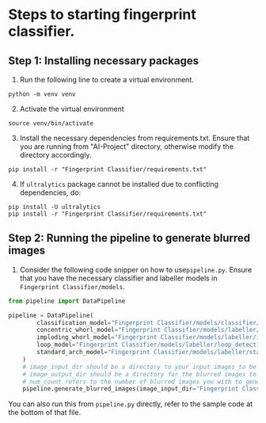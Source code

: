 # Steps to starting fingerprint classifier.

## Step 1: Installing necessary packages
1. Run the following line to create a virtual environment.
```
python -m venv venv
```
2. Activate the virtual environment
```
source venv/bin/activate
```
3. Install the necessary dependencies from requirements.txt. Ensure that you are running from "AI-Project" directory, otherwise modify the directory accordingly. 
```
pip install -r "Fingerprint Classifier/requirements.txt"
```
4. If `ultralytics` package cannot be installed due to conflicting dependencies, do:
```
pip install -U ultralytics
pip install -r "Fingerprint Classifier/requirements.txt"
```

## Step 2: Running the pipeline to generate blurred images
1. Consider the following code snipper on how to use`pipeline.py`. Ensure that you have the necessary classifier and labeller models in `Fingerprint Classifier/models`.

```python
from pipeline import DataPipeline

pipeline = DataPipeline(
        classification_model="Fingerprint Classifier/models/classifier/fingerprint_classifier.pt",
        concentric_whorl_model="Fingerprint Classifier/models/labeller/concentric_whorl_detection.pt",
        imploding_whorl_model="Fingerprint Classifier/models/labeller/imploding_whorl_detection.pt",
        loop_model="Fingerprint Classifier/models/labeller/loop_detection.pt",
        standard_arch_model="Fingerprint Classifier/models/labeller/standard_arch_detection.pt"
    )
    # image_input_dir should be a directory to your input images to be blurred
    # image_output_dir should be a directory for the blurred images to be output to
    # num_count refers to the number of blurred images you with to generate per input image
    pipeline.generate_blurred_images(image_input_dir="Fingerprint Classifier/test_images/imploding whorl/imploding_whorl_1.png", image_output_dir="blurred_images", num_count=4)
```

You can also run this from `pipeline.py` directly, refer to the sample code at the bottom of that file. 


